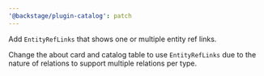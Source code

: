 ```yaml
---
'@backstage/plugin-catalog': patch
---
```


Add `EntityRefLinks` that shows one or multiple entity ref links.

Change the about card and catalog table to use `EntityRefLinks` due to the
nature of relations to support multiple relations per type.
